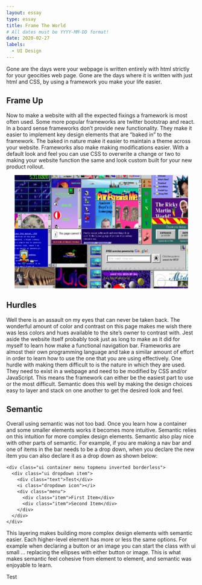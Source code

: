 ```yaml
---
layout: essay
type: essay
title: Frame The World
# All dates must be YYYY-MM-DD format!
date: 2020-02-27
labels:
  - UI Design
---
```


Gone are the days were your webpage is written entirely with html strictly for your geocities web page. Gone are the days where it is written with just html and CSS, by using a framework you make your life easier.

## Frame Up
Now to make a website with all the expected fixings a framework is most often used. Some more popular frameworks are twitter bootstrap and react. In a board sense frameworks don’t provide new functionality. They make it easier to implement key design elements that are “baked in” to the framework. The baked in nature make it easier to maintain a theme across your website. Frameworks also make making modifications easier. With a default look and feel you can use CSS to overwrite a change or two to making your website function the same and look custom built for your new product rollout. 

<p align="center">
  <img width="460" height="300" src= "../images/geocities.jpg">
</p>

## Hurdles 

Well there is an assault on my eyes that can never be taken back. The wonderful amount of color and contrast on this page makes me wish there was less colors and hues available to the site’s owner to contrast with. Jest aside the website itself probably took just as long to make as it did for myself to learn how make a functional navigation bar. Frameworks are almost their own programming language and take a similar amount of effort in order to learn how to use the one that you are using effectively. One hurdle with making them difficult to is the nature in which they are used. They need to exist in a webpage and need to be modified by CSS and/or JavaScript. This means the framework can either be the easiest part to use or the most difficult. Semantic does this well by making the design choices easy to layer and stack on one another to get the desired look and feel. 

## Semantic

Overall using semantic was not too bad. Once you learn how a container and some smaller elements works it becomes more intuitive. Semantic relies on this intuition for more complex design elements. Semantic also play nice with other parts of semantic. For example, if you are making a nav bar and one of items in the bar needs to be a drop down, when you declare the new item you can also declare it as a drop down as shown below:  

```
<div class="ui container menu topmenu inverted borderless">
  <div class="ui dropdown item">
    <div class="text">Test</div>
    <i class="dropdown icon"></i>
    <div class="menu">
      <div class="item">First Item</div>
      <div class="item">Second Item</div>
    </div>
  </div>
</div>
```

This layering makes building more complex design elements with semantic easier. Each higher-level element has more or less the same options. For example when declaring a button or an image you can start the class with ui small … replacing the ellipses with either button or image. This is what makes semantic feel cohesive from element to element, and semantic was enjoyable to learn.

<Label color = 'blue' size = 'large'>Test</Label>
